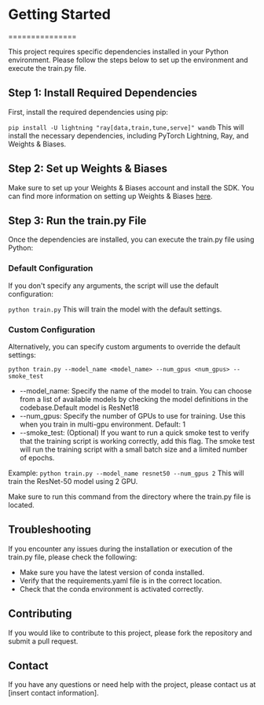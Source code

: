 # Getting Started
===============

This project requires specific dependencies installed in your Python environment. Please follow the steps below to set up the environment and execute the train.py file.

## Step 1: Install Required Dependencies
First, install the required dependencies using pip:

```pip install -U lightning "ray[data,train,tune,serve]" wandb```
This will install the necessary dependencies, including PyTorch Lightning, Ray, and Weights & Biases.

## Step 2: Set up Weights & Biases
Make sure to set up your Weights & Biases account and install the SDK. You can find more information on setting up Weights & Biases [here](https://docs.wandb.ai/ko/quickstart).

## Step 3: Run the train.py File
Once the dependencies are installed, you can execute the train.py file using Python:

### Default Configuration
If you don't specify any arguments, the script will use the default configuration:

```python train.py```
This will train the model with the default settings.

### Custom Configuration
Alternatively, you can specify custom arguments to override the default settings:

```python train.py --model_name <model_name> --num_gpus <num_gpus> --smoke_test```
- --model_name: Specify the name of the model to train. You can choose from a list of available models by checking the model definitions in the codebase.Default model is ResNet18
- --num_gpus: Specify the number of GPUs to use for training. Use this when you train in multi-gpu environment. Default: 1
- --smoke_test: (Optional) If you want to run a quick smoke test to verify that the training script is working correctly, add this flag. The smoke test will run the training script with a small batch size and a limited number of epochs.

Example:
```python train.py --model_name resnet50 --num_gpus 2```
This will train the ResNet-50 model using 2 GPU.

Make sure to run this command from the directory where the train.py file is located.

## Troubleshooting
If you encounter any issues during the installation or execution of the train.py file, please check the following:

- Make sure you have the latest version of conda installed.
- Verify that the requirements.yaml file is in the correct location.
- Check that the conda environment is activated correctly.

## Contributing
If you would like to contribute to this project, please fork the repository and submit a pull request.

## Contact
If you have any questions or need help with the project, please contact us at [insert contact information].
